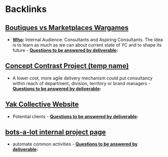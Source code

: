 
# Backlinks
## [Boutiques vs Marketplaces Wargames](<Boutiques vs Marketplaces Wargames.md>)
- **[Who](<Who.md>):** Internal Audience: Consultants and Aspiring Consultants. The idea is to learn as much as we can about current state of YC and to shape its future
        - **[Questions to be answered by deliverable](<Questions to be answered by deliverable.md>):**

## [Concept Contrast Project (temp name)](<Concept Contrast Project (temp name).md>)
- A lower cost, more agile delivery mechanism could put consultancy within reach of department, division, territory or brand managers
        - **[Questions to be answered by deliverable](<Questions to be answered by deliverable.md>):**

## [Yak Collective Website](<Yak Collective Website.md>)
- Potential clients
        - **[Questions to be answered by deliverable](<Questions to be answered by deliverable.md>):**

## [bots-a-lot internal project page](<bots-a-lot internal project page.md>)
- automate common activities
        - **[Questions to be answered by deliverable](<Questions to be answered by deliverable.md>):**

